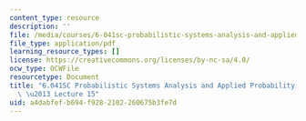 ```yaml
---
content_type: resource
description: ''
file: /media/courses/6-041sc-probabilistic-systems-analysis-and-applied-probability-fall-2013/a4dabfefb694f9282102260675b3fe7d_MIT6_041SCF13_lec15_300k.pdf
file_type: application/pdf
learning_resource_types: []
license: https://creativecommons.org/licenses/by-nc-sa/4.0/
ocw_type: OCWFile
resourcetype: Document
title: "6.041SC Probabilistic Systems Analysis and Applied Probability, Fall 2013Transcript\
  \ \u2013 Lecture 15"
uid: a4dabfef-b694-f928-2102-260675b3fe7d
---
```

